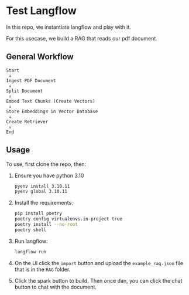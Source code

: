 # Test Langflow
In this repo, we instantiate langflow and play with it.

For this usecase, we build a RAG that reads our pdf document.
## General Workflow
```diagram
Start
 ↓
Ingest PDF Document
 ↓
Split Document
 ↓
Embed Text Chunks (Create Vectors)
 ↓
Store Embeddings in Vector Database
 ↓
Create Retriever
 ↓
End
```

## Usage
To use, first clone the repo, then:

1. Ensure you have python 3.10

    ```bash
    pyenv install 3.10.11
    pyenv global 3.10.11
    ```	

2. Install the requirements:

    ```bash
    pip install poetry 
    poetry config virtualenvs.in-project true
    poetry install --no-root
    poetry shell
    ```	

3. Run langflow:

    ```bash
    langflow run
    ```	

4. On the UI click the `import` button and upload the `example_rag.json` file that is in the `RAG` folder.

5. Click the spark button to build. Then once dan, you can click the chat button to chat with the document.